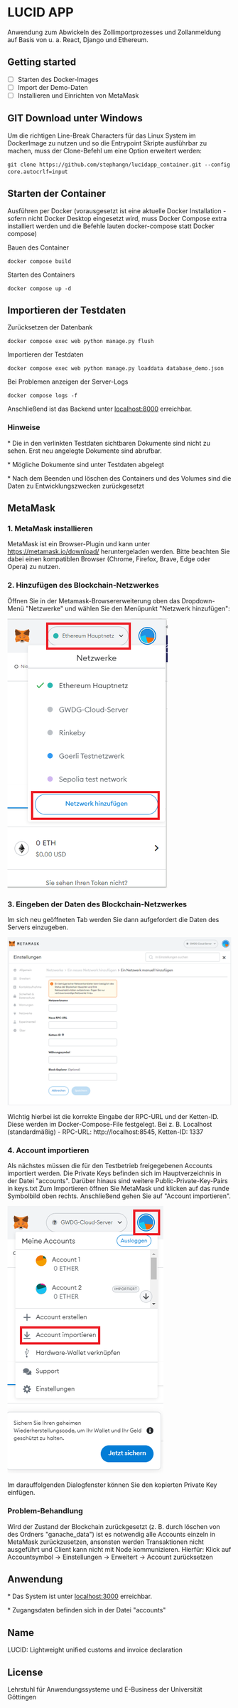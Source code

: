 # LUCID APP

Anwendung zum Abwickeln des Zollimportprozesses und Zollanmeldung auf Basis von u. a. React, Django und Ethereum.

## Getting started

- [ ] Starten des Docker-Images 
- [ ] Import der Demo-Daten
- [ ] Installieren und Einrichten von MetaMask

## GIT Download unter Windows

Um die richtigen Line-Break Characters für das Linux System im DockerImage zu nutzen und so die Entrypoint Skripte ausführbar zu machen, muss der Clone-Befehl um eine Option erweitert werden:

    git clone https://github.com/stephangn/lucidapp_container.git --config core.autocrlf=input


## Starten der Container 

Ausführen per Docker (vorausgesetzt ist eine aktuelle Docker Installation - sofern nicht Docker Desktop eingesetzt wird, muss Docker Compose extra installiert werden und die Befehle lauten docker-compose statt Docker compose)

Bauen des Container 

    docker compose build 

Starten des Containers

    docker compose up -d 


## Importieren der Testdaten

Zurücksetzen der Datenbank 

    docker compose exec web python manage.py flush

Importieren der Testdaten 

    docker compose exec web python manage.py loaddata database_demo.json

Bei Problemen anzeigen der Server-Logs 

    docker compose logs -f 

Anschließend ist das Backend unter [localhost:8000](http://localhost:8000) erreichbar. 

### Hinweise 

\* Die in den verlinkten Testdaten sichtbaren Dokumente sind nicht zu sehen. Erst neu angelegte Dokumente sind abrufbar.

\* Mögliche Dokumente sind unter Testdaten abgelegt

\* Nach dem Beenden und löschen des Containers und des Volumes sind die Daten zu Entwicklungszwecken zurückgesetzt


## MetaMask

### 1. MetaMask installieren

MetaMask ist ein Browser-Plugin und kann unter https://metamask.io/download/ heruntergeladen werden. Bitte beachten Sie dabei einen kompatiblen Browser (Chrome, Firefox, Brave, Edge oder Opera) zu nutzen.

### 2. Hinzufügen des Blockchain-Netzwerkes

Öffnen Sie in der Metamask-Browsererweiterung oben das Dropdown-Menü "Netzwerke" und wählen Sie den Menüpunkt "Netzwerk hinzufügen":

![Netzwerk](readme/netzwerk1.png)

### 3. Eingeben der Daten des Blockchain-Netzwerkes

Im sich neu geöffneten Tab werden Sie dann aufgefordert die Daten des Servers einzugeben.

![Serverdaten](readme/image.png)

Wichtig hierbei ist die korrekte Eingabe der RPC-URL und der Ketten-ID. Diese werden im Docker-Compose-File festgelegt.
Bei z. B. Localhost (standardmäßig) - RPC-URL: http://localhost:8545, Ketten-ID: 1337

### 4. Account importieren

Als nächstes müssen die für den Testbetrieb freigegebenen Accounts importiert werden. Die Private Keys befinden sich im Hauptverzeichnis in der Datei "accounts". Darüber hinaus sind weitere Public-Private-Key-Pairs in keys.txt
Zum Importieren öffnen Sie MetaMask und klicken auf das runde Symbolbild oben rechts. Anschließend gehen Sie auf "Account importieren".

![Accounts](readme/account.png)

Im darauffolgenden Dialogfenster können Sie den kopierten Private Key einfügen.

### Problem-Behandlung

Wird der Zustand der Blockchain zurückgesetzt (z. B. durch löschen von des Ordners "ganache_data") ist es notwendig alle Accounts einzeln in MetaMask zurückzusetzen, ansonsten werden Transaktionen nicht ausgeführt und Client kann nicht mit Node kommunizieren. 
Hierfür:
Klick auf Accountsymbol -> Einstellungen -> Erweitert -> Account zurücksetzen

## Anwendung

\* Das System ist unter [localhost:3000](http://localhost:3000) erreichbar. 

\* Zugangsdaten befinden sich in der Datei "accounts"

## Name

LUCID: Lightweight unified customs and invoice declaration

## License

Lehrstuhl für Anwendungssysteme und E-Business der Universität Göttingen
